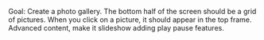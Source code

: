 Goal: Create a photo gallery. The bottom half of the screen should be a grid of pictures. When you click on a picture, it should appear in the top frame. Advanced content, make it slideshow adding play pause features.
